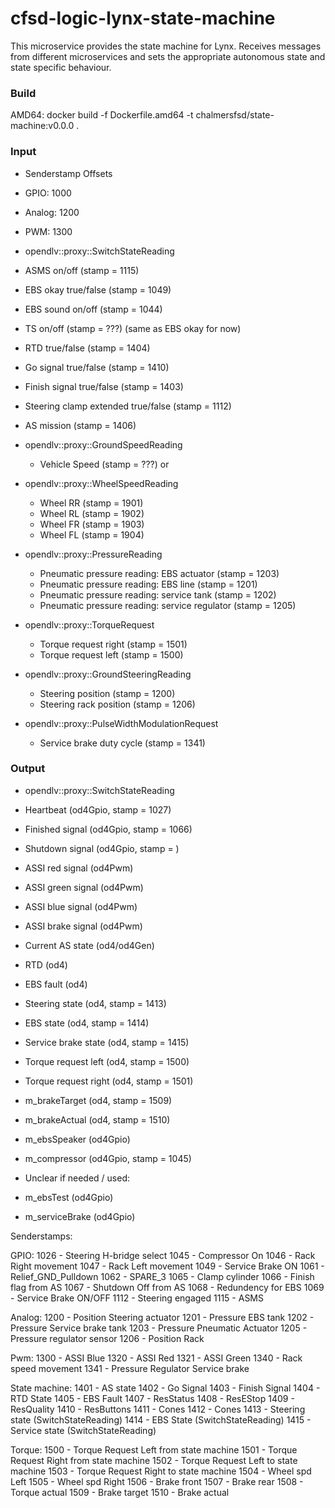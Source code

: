 # cfsd-logic-lynx-state-machine
This microservice provides the state machine for Lynx. Receives messages from different microservices and sets the appropriate autonomous state and state specific behaviour.

### Build
AMD64: docker build -f Dockerfile.amd64 -t chalmersfsd/state-machine:v0.0.0 .

### Input
 - Senderstamp Offsets
  - GPIO: 1000
  - Analog: 1200
  - PWM: 1300
 - opendlv::proxy::SwitchStateReading
  - ASMS on/off (stamp = 1115)
  - EBS okay true/false (stamp = 1049)
  - EBS sound on/off (stamp = 1044)
  - TS on/off (stamp = ???) (same as EBS okay for now)
  - RTD true/false (stamp = 1404)
  - Go signal true/false (stamp = 1410)
  - Finish signal true/false (stamp = 1403)
  - Steering clamp extended true/false (stamp = 1112)
  - AS mission (stamp = 1406)

- opendlv::proxy::GroundSpeedReading
  - Vehicle Speed (stamp = ???)
or
- opendlv::proxy::WheelSpeedReading
  - Wheel RR (stamp = 1901)
  - Wheel RL (stamp = 1902)
  - Wheel FR (stamp = 1903)
  - Wheel FL (stamp = 1904)

- opendlv::proxy::PressureReading
  - Pneumatic pressure reading: EBS actuator (stamp = 1203)
  - Pneumatic pressure reading: EBS line (stamp = 1201)
  - Pneumatic pressure reading: service tank (stamp = 1202)
  - Pneumatic pressure reading: service regulator (stamp = 1205)

- opendlv::proxy::TorqueRequest
  - Torque request right (stamp = 1501)
  - Torque request left (stamp = 1500)

- opendlv::proxy::GroundSteeringReading
  - Steering position (stamp = 1200)
  - Steering rack position (stamp = 1206)

- opendlv::proxy::PulseWidthModulationRequest
  - Service brake duty cycle (stamp = 1341)

### Output
 - opendlv::proxy::SwitchStateReading
  - Heartbeat (od4Gpio, stamp = 1027)
  - Finished signal (od4Gpio, stamp = 1066)
  - Shutdown signal (od4Gpio, stamp = )
 - ASSI red signal (od4Pwm)
 - ASSI green signal (od4Pwm)
 - ASSI blue signal (od4Pwm)
 - ASSI brake signal (od4Pwm)
 - Current AS state (od4/od4Gen)
 - RTD (od4)
 - EBS fault (od4)
 - Steering state (od4, stamp = 1413)
 - EBS state (od4, stamp = 1414)
 - Service brake state (od4, stamp = 1415)
 - Torque request left (od4, stamp = 1500)
 - Torque request right (od4, stamp = 1501)
 - m_brakeTarget (od4, stamp = 1509)
 - m_brakeActual (od4, stamp = 1510)
 - m_ebsSpeaker (od4Gpio)
 - m_compressor (od4Gpio, stamp = 1045)

 - Unclear if needed / used:
  - m_ebsTest (od4Gpio)
  - m_serviceBrake (od4Gpio)

Senderstamps:

GPIO:
1026 - Steering H-bridge select
1045 - Compressor On
1046 - Rack Right movement
1047 - Rack Left movement
1049 - Service Brake ON
1061 - Relief_GND_Pulldown
1062 - SPARE_3
1065 - Clamp cylinder
1066 - Finish flag from AS
1067 - Shutdown Off from AS
1068 - Redundency for EBS
1069 - Service Brake ON/OFF
1112 - Steering engaged
1115 - ASMS


Analog:
1200 - Position Steering actuator
1201 - Pressure EBS tank
1202 - Pressure Service brake tank
1203 - Pressure Pneumatic Actuator
1205 - Pressure regulator sensor
1206 - Position Rack


Pwm:
1300 - ASSI Blue
1320 - ASSI Red
1321 - ASSI Green
1340 - Rack speed movement
1341 - Pressure Regulator Service brake


State machine:
1401 - AS state
1402 - Go Signal
1403 - Finish Signal
1404 - RTD State
1405 - EBS Fault
1407 - ResStatus
1408 - ResEStop
1409 - ResQuality
1410 - ResButtons
1411 - Cones
1412 - Cones
1413 - Steering state (SwitchStateReading)
1414 - EBS State (SwitchStateReading)
1415 - Service state (SwitchStateReading)


Torque:
1500 - Torque Request Left from state machine
1501 - Torque Request Right from state machine
1502 - Torque Request Left to state machine
1503 - Torque Request Right to state machine
1504 - Wheel spd Left
1505 - Wheel spd Right
1506 - Brake front
1507 - Brake rear
1508 - Torque actual
1509 - Brake target
1510 - Brake actual














